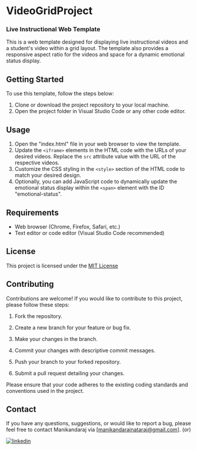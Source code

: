 # VideoGridProject

### Live Instructional Web Template

This is a web template designed for displaying live instructional videos and a student's video within a grid layout. The template also provides a 
responsive aspect ratio for the videos and space for a dynamic emotional status display.

## Getting Started

To use this template, follow the steps below:

1. Clone or download the project repository to your local machine.
2. Open the project folder in Visual Studio Code or any other code editor.

## Usage

1. Open the "index.html" file in your web browser to view the template.
2. Update the `<iframe>` elements in the HTML code with the URLs of your desired videos. Replace the `src` attribute value with the URL of the respective videos.
3. Customize the CSS styling in the `<style>` section of the HTML code to match your desired design.
4. Optionally, you can add JavaScript code to dynamically update the emotional status display within the `<span>` element with the ID "emotional-status".

## Requirements

- Web browser (Chrome, Firefox, Safari, etc.)
- Text editor or code editor (Visual Studio Code recommended)

## License

This project is licensed under the [MIT License](https://opensource.org/license/mit/)

## Contributing

Contributions are welcome! If you would like to contribute to this project, please follow these steps:

1. Fork the repository.

2. Create a new branch for your feature or bug fix.

3. Make your changes in the branch.

4. Commit your changes with descriptive commit messages.

5. Push your branch to your forked repository.

6. Submit a pull request detailing your changes.

Please ensure that your code adheres to the existing coding standards and conventions used in the project.

## Contact

If you have any questions, suggestions, or would like to report a bug, please feel free to contact Manikandaraj via [manikandarajnataraj@gmail.com].   (or)


  [![linkedin](https://img.shields.io/badge/linkedin-0A66C2?style=for-the-badge&logo=linkedin&logoColor=white)](https://www.linkedin.com/in/manikandaraj-t-n-834189173/)
